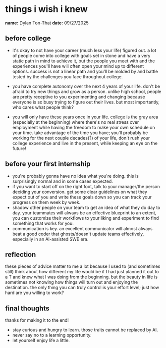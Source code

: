 # things i wish i knew

**name:**  Dylan Ton-That
**date:**  09/27/2025

## before college
- it's okay to not have your career (much less your life) figured out. a lot of people come into college with goals set in stone and have a very static path in mind to achieve it, but the people you meet with and the experiences you'll have will often open your mind up to different options. success is not a linear path and you'll be molded by and battle tested by the challenges you face throughout college.

- you have complete autonomy over the next 4 years of your life. don't be afraid to try new things and grow as a person. unlike high school, people are pretty receptive to you experimenting and changing because everyone is so busy trying to figure out their lives. but most importantly, who cares what people think?

- you will only have these years once in your life. college is the gray area (especially at the beginning) where there's no real stress over employment while having the freedom to make your own schedule on your time. take advantage of the time you have; you'll probably be working for the next couple decades(?) of your life, don't rush your college experience and live in the present, while keeping an eye on the future!

## before your first internship
- you're probably gonna have no idea what you're doing. this is surprisingly normal and in some cases expected.
-  if you want to start off on the right foot, talk to your manager/the person deciding your conversion. get some clear guidelines on what they expect out of you and write these goals down so you can track your progress on them week by week.
- shadow other people on your team to get an idea of what they do day to day. your teammates will always be an effective blueprint to an extent, you can customize their workflows to your liking and experiment to find something that works for you.
- communication is key. an excellent communicator will almost always beat a good coder that ghosts/doesn't update teams effectively, especially in an AI-assisted SWE era.


## reflection
these pieces of advice matter to me a lot because I used to (and sometimes still) think about how different my life would be if I had just planned it out to a T and knew what I was doing from the beginning. but the beauty in life is sometimes not knowing how things will turn out and enjoying the destination. the only thing you can truly control is your effort level; just how hard are you willing to work?

## final thoughts
thanks for making it to the end!

- stay curious and hungry to learn. those traits cannot be replaced by AI.
- never say no to a learning opportunity.
- let yourself enjoy life a little.
